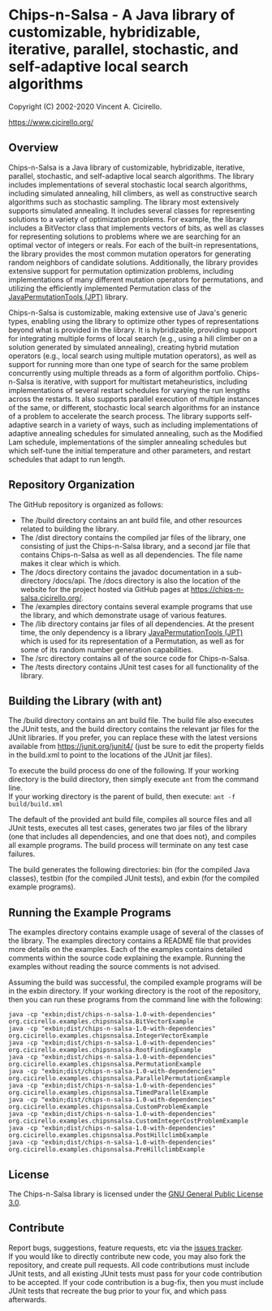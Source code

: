 # Chips-n-Salsa - A Java library of customizable, hybridizable, iterative, parallel, stochastic, and self-adaptive local search algorithms

Copyright (C) 2002-2020 Vincent A. Cicirello.

https://www.cicirello.org/

## Overview

Chips-n-Salsa is a Java library of customizable, hybridizable, iterative, 
parallel, stochastic, and self-adaptive local search algorithms. The 
library includes implementations of several stochastic local search algorithms, 
including simulated annealing, hill climbers, as well as constructive search 
algorithms such as stochastic sampling. The library most extensively supports 
simulated annealing. It includes several classes for representing solutions 
to a variety of optimization problems. For example, the library includes a 
BitVector class that implements vectors of bits, as well as classes for 
representing solutions to problems where we are searching for an optimal 
vector of integers or reals. For each of the built-in representations, the 
library provides the most common mutation operators for generating random 
neighbors of candidate solutions. Additionally, the library provides 
extensive support for permutation optimization problems, including 
implementations of many different mutation operators for permutations, and 
utilizing the efficiently implemented Permutation class of the 
[JavaPermutationTools (JPT)](https://jpt.cicirello.org/) library.

Chips-n-Salsa is customizable, making extensive use of Java's generic types, 
enabling using the library to optimize other types of representations beyond 
what is provided in the library. It is hybridizable, providing support for 
integrating multiple forms of local search (e.g., using a hill climber on a 
solution generated by simulated annealing), creating hybrid mutation operators 
(e.g., local search using multiple mutation operators), as well as support 
for running more than one type of search for the same problem concurrently 
using multiple threads as a form of algorithm portfolio. Chips-n-Salsa is 
iterative, with support for multistart metaheuristics, including implementations 
of several restart schedules for varying the run lengths across the restarts. 
It also supports parallel execution of multiple instances of the same, or 
different, stochastic local search algorithms for an instance of a problem 
to accelerate the search process. The library supports self-adaptive search 
in a variety of ways, such as including implementations of adaptive annealing 
schedules for simulated annealing, such as the Modified Lam schedule, 
implementations of the simpler annealing schedules but which self-tune the 
initial temperature and other parameters, and restart schedules that 
adapt to run length.

## Repository Organization

The GitHub repository is organized as follows:
* The /build directory contains an ant build file, and other resources 
related to building the library.
* The /dist directory contains the compiled jar files of the library, 
one consisting of just the Chips-n-Salsa library, and a second jar file
that contains Chips-n-Salsa as well as all dependencies.  The file name makes
it clear which is which.
* The /docs directory contains the javadoc documentation in a sub-directory /docs/api.
The /docs directory is also the location of the website for the project hosted via
GitHub pages at https://chips-n-salsa.cicirello.org/.
* The /examples directory contains several example programs that use the library,
and which demonstrate usage of various features.
* The /lib directory contains jar files of all dependencies.  At the present time, 
the only dependency is a library [JavaPermutationTools (JPT)](https://jpt.cicirello.org/)
which is used for its representation of a Permutation, as well as for some of
its random number generation capabilities.
* The /src directory contains all of the source code for Chips-n-Salsa.
* The /tests directory contains JUnit test cases for all functionality of the library.

## Building the Library (with ant)

The /build directory contains an ant build file.  The build file also executes the 
JUnit tests, and the build directory contains the relevant jar files for the JUnit 
libraries. If you prefer, you can replace these with the latest versions available
from https://junit.org/junit4/ (just be sure to edit the property fields in the 
build.xml to point to the locations of the JUnit jar files).

To execute the build process do one of the following.  If your working directory 
is the build directory, then simply execute `ant` from the command line.  
If your working directory is the parent of build, then execute: `ant -f build/build.xml`

The default of the provided ant build file, compiles all source files and all JUnit 
tests, executes all test cases, generates two jar files of the library (one that includes
all dependencies, and one that does not), and compiles all example programs. The build 
process will terminate on any test case failures.  

The build generates the following directories: bin (for the compiled Java classes),
testbin (for the compiled JUnit tests), and exbin (for the compiled example
programs).

## Running the Example Programs

The examples directory contains example usage of several of the classes of the library.
The examples directory contains a README file that provides more details on the examples.
Each of the examples contains detailed comments within the source code explaining the example.
Running the examples without reading the source comments is not advised.

Assuming the build was successful, the compiled example programs will be
in the exbin directory.  If your working directory is the root
of the repository, then you can run these programs from the command 
line with the following:

```
java -cp "exbin;dist/chips-n-salsa-1.0-with-dependencies" org.cicirello.examples.chipsnsalsa.BitVectorExample
java -cp "exbin;dist/chips-n-salsa-1.0-with-dependencies" org.cicirello.examples.chipsnsalsa.IntegerVectorExample
java -cp "exbin;dist/chips-n-salsa-1.0-with-dependencies" org.cicirello.examples.chipsnsalsa.RootFindingExample
java -cp "exbin;dist/chips-n-salsa-1.0-with-dependencies" org.cicirello.examples.chipsnsalsa.PermutationExample
java -cp "exbin;dist/chips-n-salsa-1.0-with-dependencies" org.cicirello.examples.chipsnsalsa.ParallelPermutationExample
java -cp "exbin;dist/chips-n-salsa-1.0-with-dependencies" org.cicirello.examples.chipsnsalsa.TimedParallelExample
java -cp "exbin;dist/chips-n-salsa-1.0-with-dependencies" org.cicirello.examples.chipsnsalsa.CustomProblemExample
java -cp "exbin;dist/chips-n-salsa-1.0-with-dependencies" org.cicirello.examples.chipsnsalsa.CustomIntegerCostProblemExample
java -cp "exbin;dist/chips-n-salsa-1.0-with-dependencies" org.cicirello.examples.chipsnsalsa.PostHillclimbExample
java -cp "exbin;dist/chips-n-salsa-1.0-with-dependencies" org.cicirello.examples.chipsnsalsa.PreHillclimbExample
```

## License

The Chips-n-Salsa library is licensed under the 
[GNU General Public License 3.0](https://www.gnu.org/licenses/gpl-3.0.en.html).

## Contribute

Report bugs, suggestions, feature requests, etc via the 
[issues tracker](https://github.com/cicirello/Chips-n-Salsa/issues).  
If you would like to directly contribute new code, you may also fork 
the repository, and create pull requests.  All code contributions 
must include JUnit tests, and all existing JUnit tests must pass for your
code contribution to be accepted.  If your code contribution is a bug-fix, 
then you must include JUnit tests that recreate the bug prior to your fix, 
and which pass afterwards.
